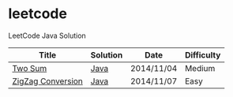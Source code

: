 leetcode
========

LeetCode Java Solution

| Title | Solution | Date | Difficulty |
| ----- | -------- | -------- | ---------- |
| [Two Sum](https://oj.leetcode.com/problems/two-sum/) | [Java](./src/TwoSum.java) | 2014/11/04 | Medium
| [ZigZag Conversion](https://oj.leetcode.com/problems/zigzag-conversion/) | [Java](./src/ZigZag.java) | 2014/11/07 | Easy
